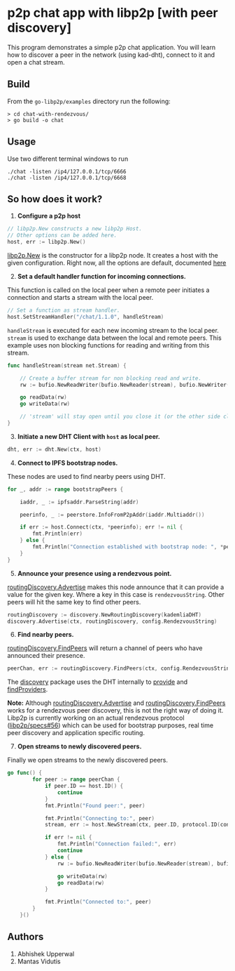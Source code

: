 # p2p chat app with libp2p [with peer discovery]

This program demonstrates a simple p2p chat application. You will learn how to discover a peer in the network (using kad-dht), connect to it and open a chat stream.

## Build

From the `go-libp2p/examples` directory run the following:

```
> cd chat-with-rendezvous/
> go build -o chat
```

## Usage

Use two different terminal windows to run

```
./chat -listen /ip4/127.0.0.1/tcp/6666
./chat -listen /ip4/127.0.0.1/tcp/6668
```

## So how does it work?

1. **Configure a p2p host**

```go
// libp2p.New constructs a new libp2p Host.
// Other options can be added here.
host, err := libp2p.New()
```

[libp2p.New](https://pkg.go.dev/github.com/JonyBepary/go-libp2p-pq#New) is the constructor for a libp2p node. It creates a host with the given configuration. Right now, all the options are default, documented [here](https://pkg.go.dev/github.com/JonyBepary/go-libp2p-pq#New)

2. **Set a default handler function for incoming connections.**

This function is called on the local peer when a remote peer initiates a connection and starts a stream with the local peer.

```go
// Set a function as stream handler.
host.SetStreamHandler("/chat/1.1.0", handleStream)
```

`handleStream` is executed for each new incoming stream to the local peer. `stream` is used to exchange data between the local and remote peers. This example uses non blocking functions for reading and writing from this stream.

```go
func handleStream(stream net.Stream) {

    // Create a buffer stream for non blocking read and write.
    rw := bufio.NewReadWriter(bufio.NewReader(stream), bufio.NewWriter(stream))

    go readData(rw)
    go writeData(rw)

    // 'stream' will stay open until you close it (or the other side closes it).
}
```

3. **Initiate a new DHT Client with `host` as local peer.**

```go
dht, err := dht.New(ctx, host)
```

4. **Connect to IPFS bootstrap nodes.**

These nodes are used to find nearby peers using DHT.

```go
for _, addr := range bootstrapPeers {

    iaddr, _ := ipfsaddr.ParseString(addr)

    peerinfo, _ := peerstore.InfoFromP2pAddr(iaddr.Multiaddr())

    if err := host.Connect(ctx, *peerinfo); err != nil {
        fmt.Println(err)
    } else {
        fmt.Println("Connection established with bootstrap node: ", *peerinfo)
    }
}
```

5. **Announce your presence using a rendezvous point.**

[routingDiscovery.Advertise](https://pkg.go.dev/github.com/JonyBepary/go-libp2p-pq/p2p/discovery/routing#RoutingDiscovery.Advertise) makes this node announce that it can provide a value for the given key. Where a key in this case is `rendezvousString`. Other peers will hit the same key to find other peers.

```go
routingDiscovery := discovery.NewRoutingDiscovery(kademliaDHT)
discovery.Advertise(ctx, routingDiscovery, config.RendezvousString)
```

6. **Find nearby peers.**

[routingDiscovery.FindPeers](https://pkg.go.dev/github.com/JonyBepary/go-libp2p-pq/p2p/discovery/routing#RoutingDiscovery.FindPeers) will return a channel of peers who have announced their presence.

```go
peerChan, err := routingDiscovery.FindPeers(ctx, config.RendezvousString)
```

The [discovery](https://pkg.go.dev/github.com/JonyBepary/go-libp2p-pq/p2p/discovery/routing) package uses the DHT internally to [provide](https://pkg.go.dev/github.com/JonyBepary/go-libp2p-pq-kad-dht#IpfsDHT.Provide) and [findProviders](https://pkg.go.dev/github.com/JonyBepary/go-libp2p-pq-kad-dht#IpfsDHT.FindProviders).

**Note:** Although [routingDiscovery.Advertise](https://pkg.go.dev/github.com/JonyBepary/go-libp2p-pq/p2p/discovery/routing#RoutingDiscovery.Advertise) and [routingDiscovery.FindPeers](https://pkg.go.dev/github.com/JonyBepary/go-libp2p-pq/p2p/discovery/routing#RoutingDiscovery.FindPeers) works for a rendezvous peer discovery, this is not the right way of doing it. Libp2p is currently working on an actual rendezvous protocol ([libp2p/specs#56](https://github.com/libp2p/specs/pull/56)) which can be used for bootstrap purposes, real time peer discovery and application specific routing.

7. **Open streams to newly discovered peers.**

Finally we open streams to the newly discovered peers.

```go
go func() {
		for peer := range peerChan {
			if peer.ID == host.ID() {
				continue
			}
			fmt.Println("Found peer:", peer)

			fmt.Println("Connecting to:", peer)
			stream, err := host.NewStream(ctx, peer.ID, protocol.ID(config.ProtocolID))

			if err != nil {
				fmt.Println("Connection failed:", err)
				continue
			} else {
				rw := bufio.NewReadWriter(bufio.NewReader(stream), bufio.NewWriter(stream))

				go writeData(rw)
				go readData(rw)
			}

			fmt.Println("Connected to:", peer)
		}
	}()
```

## Authors

1. Abhishek Upperwal
2. Mantas Vidutis
